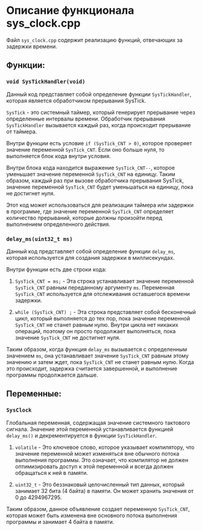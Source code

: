 # Описание функционала sys_clock.cpp

Файл `sys_clock.cpp` содержит реализацию функций, отвечающих за задержки времени.

## Функции:

### `void SysTickHandler(void)`

Данный код представляет собой определение функции `SysTickHandler`, которая является обработчиком прерывания SysTick.

`SysTick` - это системный таймер, который генерирует прерывание через определенные интервалы времени. Обработчик прерывания `SysTickHandler` вызывается каждый раз, когда происходит прерывание от таймера.

Внутри функции есть условие `if (SysTick_CNT > 0)`, которое проверяет значение переменной `SysTick_CNT`. Если оно больше нуля, то выполняется блок кода внутри условия.

Внутри блока кода находится выражение `SysTick_CNT--`, которое уменьшает значение переменной `SysTick_CNT` на единицу. Таким образом, каждый раз при вызове обработчика прерывания SysTick, значение переменной `SysTick_CNT` будет уменьшаться на единицу, пока не достигнет нуля.

Этот код может использоваться для реализации таймера или задержки в программе, где значение переменной `SysTick_CNT` определяет количество прерываний, которые должны произойти перед выполнением определенного действия.

### `delay_ms(uint32_t ms)`

Данный код представляет собой определение функции `delay_ms`, которая используется для создания задержки в миллисекундах.

Внутри функции есть две строки кода:

1. `SysTick_CNT = ms;` - Эта строка устанавливает значение переменной `SysTick_CNT` равным переданному аргументу `ms`. Переменная `SysTick_CNT` используется для отслеживания оставшегося времени задержки.

2. `while (SysTick_CNT) ;` - Эта строка представляет собой бесконечный цикл, который выполняется до тех пор, пока значение переменной `SysTick_CNT` не станет равным нулю. Внутри цикла нет никаких операций, поэтому он просто продолжает выполняться, пока значение `SysTick_CNT` не достигнет нуля.

Таким образом, когда функция `delay_ms` вызывается с определенным значением `ms`, она устанавливает значение `SysTick_CNT` равным этому значению и затем ждет, пока `SysTick_CNT` не станет равным нулю. Когда это происходит, задержка считается завершенной, и выполнение программы продолжается дальше.

## Переменные:

### `SysClock`

Глобальная переменная, содержащая значение системного тактового сигнала. Значение этой переменной устанавливается функцией `delay_ms()` и декрементируется в функции `SysTickHandler`.

1. `volatile` - Это ключевое слово, которое указывает компилятору, что значение переменной может изменяться вне обычного потока выполнения программы. Это означает, что компилятор не должен оптимизировать доступ к этой переменной и всегда должен обращаться к ней в памяти.

2. `uint32_t` - Это беззнаковый целочисленный тип данных, который занимает 32 бита (4 байта) в памяти. Он может хранить значения от 0 до 4294967295.

Таким образом, данное объявление создает переменную `SysTick_CNT`, которая может быть изменена вне основного потока выполнения программы и занимает 4 байта в памяти.
